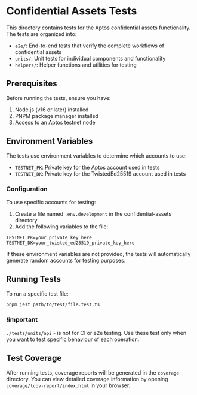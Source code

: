 # Confidential Assets Tests

This directory contains tests for the Aptos confidential assets functionality. The tests are organized into:

- `e2e/`: End-to-end tests that verify the complete workflows of confidential assets
- `units/`: Unit tests for individual components and functionality
- `helpers/`: Helper functions and utilities for testing

## Prerequisites

Before running the tests, ensure you have:

1. Node.js (v16 or later) installed
2. PNPM package manager installed
3. Access to an Aptos testnet node

## Environment Variables

The tests use environment variables to determine which accounts to use:

- `TESTNET_PK`: Private key for the Aptos account used in tests
- `TESTNET_DK`: Private key for the TwistedEd25519 account used in tests

### Configuration

To use specific accounts for testing:

1. Create a file named `.env.development` in the confidential-assets directory
2. Add the following variables to the file:
```
TESTNET_PK=your_private_key_here
TESTNET_DK=your_twisted_ed25519_private_key_here
```

If these environment variables are not provided, the tests will automatically generate random accounts for testing purposes.

## Running Tests

To run a specific test file:

```bash
pnpm jest path/to/test/file.test.ts
```

### !important
`./tests/units/api` - is not for CI or e2e testing. Use these test only when you want to test specific behaviour of each operation.

## Test Coverage

After running tests, coverage reports will be generated in the `coverage` directory. You can view detailed coverage information by opening `coverage/lcov-report/index.html` in your browser.
